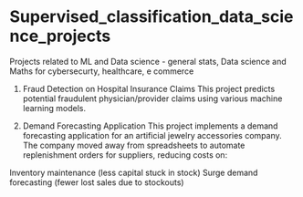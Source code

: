 # Supervised_classification_data_science_projects
Projects related to ML and Data science - general stats, Data science and Maths for cybersecurty, healthcare, e commerce

1. Fraud Detection on Hospital Insurance Claims
This project predicts potential fraudulent physician/provider claims using various machine learning models.

2. Demand Forecasting Application
This project implements a demand forecasting application for an artificial jewelry accessories company. The company moved away from spreadsheets to automate replenishment orders for suppliers, reducing costs on:

Inventory maintenance (less capital stuck in stock)
Surge demand forecasting (fewer lost sales due to stockouts)
